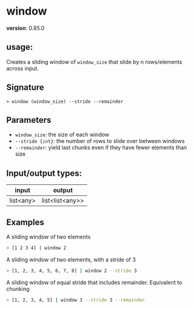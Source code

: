 # window

**version**: 0.85.0

## **usage**:

Creates a sliding window of `window_size` that slide by n rows/elements across input.

## Signature

`> window (window_size) --stride --remainder`

## Parameters

- `window_size`: the size of each window
- `--stride {int}`: the number of rows to slide over between windows
- `--remainder`: yield last chunks even if they have fewer elements than size

## Input/output types:

| input       | output              |
| ----------- | ------------------- |
| list\<any\> | list\<list\<any\>\> |

## Examples

A sliding window of two elements

```bash
> [1 2 3 4] | window 2
```

A sliding window of two elements, with a stride of 3

```bash
> [1, 2, 3, 4, 5, 6, 7, 8] | window 2 --stride 3
```

A sliding window of equal stride that includes remainder. Equivalent to chunking

```bash
> [1, 2, 3, 4, 5] | window 3 --stride 3 --remainder
```
